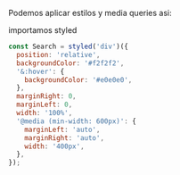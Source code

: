 Podemos aplicar estilos y media queries asi:

importamos styled

```javascript
const Search = styled('div')({
  position: 'relative',
  backgroundColor: '#f2f2f2',
  '&:hover': {
    backgroundColor: '#e0e0e0',
  },
  marginRight: 0,
  marginLeft: 0,
  width: '100%',
  '@media (min-width: 600px)': {
    marginLeft: 'auto',
    marginRight: 'auto',
    width: '400px',
  },
});
```
